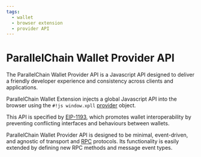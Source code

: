 ```yaml
---
tags:
  - wallet
  - browser extension
  - provider API
---
```


# ParallelChain Wallet Provider API

The ParallelChain Wallet Provider API is a Javascript API designed to deliver a friendly developer experience and consistency across clients and applications. 

ParallelChain Wallet Extension injects a global Javascript API into the browser using the `#!js window.xpll` [provider][1] object. 

This API is specified by [EIP-1193][2], which promotes wallet interoperability by preventing conflicting interfaces and behaviours between wallets. 

ParallelChain Wallet Provider API is designed to be minimal, event-driven, and agnostic of transport and [RPC][3] protocols. Its functionality is easily extended by defining new RPC methods and message event types.

[1]: ../definition.md#provider
[2]: https://eips.ethereum.org/EIPS/eip-1193
[3]: ../definition.md#remote-procedure-call-(rpc)
